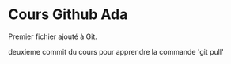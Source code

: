 # Cours Github Ada

Premier fichier ajouté à Git.

deuxieme commit du cours pour apprendre la commande 'git pull'
